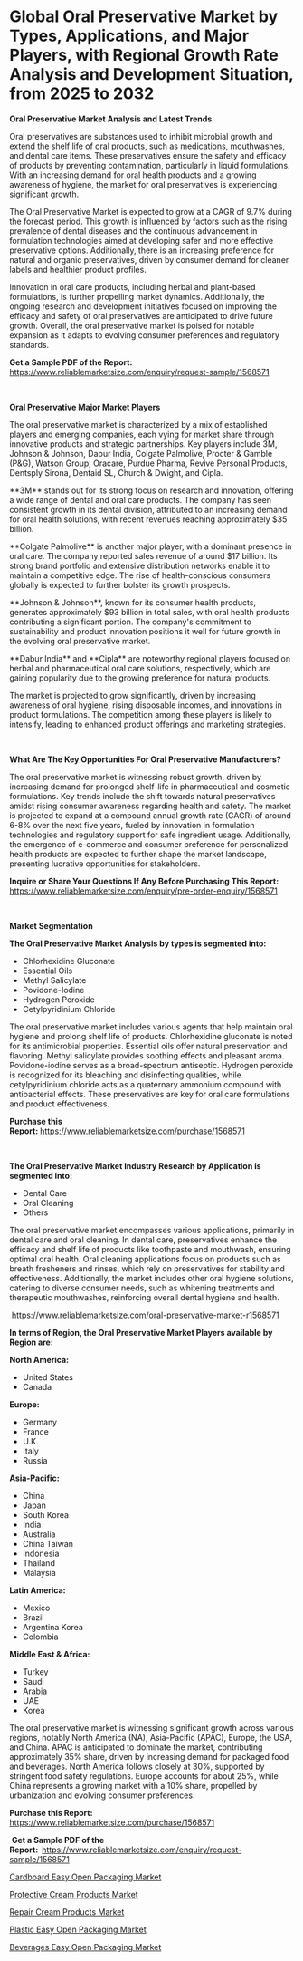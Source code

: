 <p><h1>Global Oral Preservative Market by Types, Applications, and Major Players, with Regional Growth Rate Analysis and Development Situation, from 2025 to 2032</h1></p><p><strong>Oral Preservative Market Analysis and Latest Trends</strong></p>
<p><p>Oral preservatives are substances used to inhibit microbial growth and extend the shelf life of oral products, such as medications, mouthwashes, and dental care items. These preservatives ensure the safety and efficacy of products by preventing contamination, particularly in liquid formulations. With an increasing demand for oral health products and a growing awareness of hygiene, the market for oral preservatives is experiencing significant growth.</p><p>The Oral Preservative Market is expected to grow at a CAGR of 9.7% during the forecast period. This growth is influenced by factors such as the rising prevalence of dental diseases and the continuous advancement in formulation technologies aimed at developing safer and more effective preservative options. Additionally, there is an increasing preference for natural and organic preservatives, driven by consumer demand for cleaner labels and healthier product profiles. </p><p>Innovation in oral care products, including herbal and plant-based formulations, is further propelling market dynamics. Additionally, the ongoing research and development initiatives focused on improving the efficacy and safety of oral preservatives are anticipated to drive future growth. Overall, the oral preservative market is poised for notable expansion as it adapts to evolving consumer preferences and regulatory standards.</p></p>
<p><strong>Get a Sample PDF of the Report:&nbsp;</strong> <a href="https://www.reliablemarketsize.com/enquiry/request-sample/1568571?utm_campaign=1836&utm_medium=2&utm_source=Github&utm_content=ia&utm_term=25032025&utm_id=oral-preservative">https://www.reliablemarketsize.com/enquiry/request-sample/1568571</a></p>
<p>&nbsp;</p>
<p><strong>Oral Preservative Major Market Players</strong></p>
<p><p>The oral preservative market is characterized by a mix of established players and emerging companies, each vying for market share through innovative products and strategic partnerships. Key players include 3M, Johnson & Johnson, Dabur India, Colgate Palmolive, Procter & Gamble (P&G), Watson Group, Oracare, Purdue Pharma, Revive Personal Products, Dentsply Sirona, Dentaid SL, Church & Dwight, and Cipla.</p><p>**3M** stands out for its strong focus on research and innovation, offering a wide range of dental and oral care products. The company has seen consistent growth in its dental division, attributed to an increasing demand for oral health solutions, with recent revenues reaching approximately $35 billion.</p><p>**Colgate Palmolive** is another major player, with a dominant presence in oral care. The company reported sales revenue of around $17 billion. Its strong brand portfolio and extensive distribution networks enable it to maintain a competitive edge. The rise of health-conscious consumers globally is expected to further bolster its growth prospects.</p><p>**Johnson & Johnson**, known for its consumer health products, generates approximately $93 billion in total sales, with oral health products contributing a significant portion. The company's commitment to sustainability and product innovation positions it well for future growth in the evolving oral preservative market.</p><p>**Dabur India** and **Cipla** are noteworthy regional players focused on herbal and pharmaceutical oral care solutions, respectively, which are gaining popularity due to the growing preference for natural products.</p><p>The market is projected to grow significantly, driven by increasing awareness of oral hygiene, rising disposable incomes, and innovations in product formulations. The competition among these players is likely to intensify, leading to enhanced product offerings and marketing strategies.</p></p>
<p>&nbsp;</p>
<p><strong>What Are The Key Opportunities For Oral Preservative Manufacturers?</strong></p>
<p><p>The oral preservative market is witnessing robust growth, driven by increasing demand for prolonged shelf-life in pharmaceutical and cosmetic formulations. Key trends include the shift towards natural preservatives amidst rising consumer awareness regarding health and safety. The market is projected to expand at a compound annual growth rate (CAGR) of around 6-8% over the next five years, fueled by innovation in formulation technologies and regulatory support for safe ingredient usage. Additionally, the emergence of e-commerce and consumer preference for personalized health products are expected to further shape the market landscape, presenting lucrative opportunities for stakeholders.</p></p>
<p><strong>Inquire or Share Your Questions If Any Before Purchasing This Report:</strong> <a href="https://www.reliablemarketsize.com/enquiry/pre-order-enquiry/1568571?utm_campaign=1836&utm_medium=2&utm_source=Github&utm_content=ia&utm_term=25032025&utm_id=oral-preservative">https://www.reliablemarketsize.com/enquiry/pre-order-enquiry/1568571</a></p>
<p>&nbsp;</p>
<p><strong>Market Segmentation</strong></p>
<p><strong>The Oral Preservative Market Analysis by types is segmented into:</strong></p>
<p><ul><li>Chlorhexidine Gluconate</li><li>Essential Oils</li><li>Methyl Salicylate</li><li>Povidone-Iodine</li><li>Hydrogen Peroxide</li><li>Cetylpyridinium Chloride</li></ul></p>
<p><p>The oral preservative market includes various agents that help maintain oral hygiene and prolong shelf life of products. Chlorhexidine gluconate is noted for its antimicrobial properties. Essential oils offer natural preservation and flavoring. Methyl salicylate provides soothing effects and pleasant aroma. Povidone-iodine serves as a broad-spectrum antiseptic. Hydrogen peroxide is recognized for its bleaching and disinfecting qualities, while cetylpyridinium chloride acts as a quaternary ammonium compound with antibacterial effects. These preservatives are key for oral care formulations and product effectiveness.</p></p>
<p><strong>Purchase this Report:&nbsp;</strong><a href="https://www.reliablemarketsize.com/purchase/1568571?utm_campaign=1836&utm_medium=2&utm_source=Github&utm_content=ia&utm_term=25032025&utm_id=oral-preservative">https://www.reliablemarketsize.com/purchase/1568571</a></p>
<p>&nbsp;</p>
<p><strong>The Oral Preservative Market Industry Research by Application is segmented into:</strong></p>
<p><ul><li>Dental Care</li><li>Oral Cleaning</li><li>Others</li></ul></p>
<p><p>The oral preservative market encompasses various applications, primarily in dental care and oral cleaning. In dental care, preservatives enhance the efficacy and shelf life of products like toothpaste and mouthwash, ensuring optimal oral health. Oral cleaning applications focus on products such as breath fresheners and rinses, which rely on preservatives for stability and effectiveness. Additionally, the market includes other oral hygiene solutions, catering to diverse consumer needs, such as whitening treatments and therapeutic mouthwashes, reinforcing overall dental hygiene and health.</p></p>
<p><a href="https://www.reliablemarketsize.com/oral-preservative-market-r1568571?utm_campaign=1836&utm_medium=2&utm_source=Github&utm_content=ia&utm_term=25032025&utm_id=oral-preservative">&nbsp;https://www.reliablemarketsize.com/oral-preservative-market-r1568571</a></p>
<p><strong>In terms of Region, the Oral Preservative Market Players available by Region are:</strong></p>
<p>
    <p> <strong> North America: </strong>
        <ul>
            <li>United States</li>
            <li>Canada</li>
        </ul>
        </p> 
    <p> <strong> Europe: </strong>
        <ul>
            <li>Germany</li>
            <li>France</li>
            <li>U.K.</li>
            <li>Italy</li>
            <li>Russia</li>
        </ul>
        </p> 
    <p> <strong> Asia-Pacific: </strong>
        <ul>
            <li>China</li>
            <li>Japan</li>
            <li>South Korea</li>
            <li>India</li>
            <li>Australia</li>
            <li>China Taiwan</li>
            <li>Indonesia</li>
            <li>Thailand</li>
            <li>Malaysia</li>
        </ul>
        </p> 
    <p> <strong> Latin America: </strong>
        <ul>
            <li>Mexico</li>
            <li>Brazil</li>
            <li>Argentina Korea</li>
            <li>Colombia</li>
        </ul>
        </p> 
    <p> <strong> Middle East & Africa: </strong>
        <ul>
            <li>Turkey</li>
            <li>Saudi</li>
            <li>Arabia</li>
            <li>UAE</li>
            <li>Korea</li>
        </ul>
    </p>
    </p>
<p><p>The oral preservative market is witnessing significant growth across various regions, notably North America (NA), Asia-Pacific (APAC), Europe, the USA, and China. APAC is anticipated to dominate the market, contributing approximately 35% share, driven by increasing demand for packaged food and beverages. North America follows closely at 30%, supported by stringent food safety regulations. Europe accounts for about 25%, while China represents a growing market with a 10% share, propelled by urbanization and evolving consumer preferences.</p></p>
<p><strong>Purchase this Report: </strong><a href="https://www.reliablemarketsize.com/purchase/1568571?utm_campaign=1836&utm_medium=2&utm_source=Github&utm_content=ia&utm_term=25032025&utm_id=oral-preservative">https://www.reliablemarketsize.com/purchase/1568571</a></p>
<p>&nbsp;<strong>Get a Sample PDF of the Report:&nbsp;&nbsp;</strong><a href="https://www.reliablemarketsize.com/enquiry/request-sample/1568571?utm_campaign=1836&utm_medium=2&utm_source=Github&utm_content=ia&utm_term=25032025&utm_id=oral-preservative">https://www.reliablemarketsize.com/enquiry/request-sample/1568571</a></p>
<p><strong></strong></p>
<p><p><a href="https://github.com/HobertDavis43/Market-Research-Report-List-2/blob/main/cardboard-easy-open-packaging-market.md?utm_campaign=1836&utm_medium=2&utm_source=Github&utm_content=ia&utm_term=25032025&utm_id=oral-preservative">Cardboard Easy Open Packaging Market</a></p><p><a href="https://github.com/AshikRahman991/Market-Research-Report-List-2/blob/main/protective-cream-products-market.md?utm_campaign=1836&utm_medium=2&utm_source=Github&utm_content=ia&utm_term=25032025&utm_id=oral-preservative">Protective Cream Products Market</a></p><p><a href="https://github.com/mabutironaldo/Market-Research-Report-List-7/blob/main/repair-cream-products-market.md?utm_campaign=1836&utm_medium=2&utm_source=Github&utm_content=ia&utm_term=25032025&utm_id=oral-preservative">Repair Cream Products Market</a></p><p><a href="https://github.com/AlisaRowe24/Market-Research-Report-List-2/blob/main/plastic-easy-open-packaging-market.md?utm_campaign=1836&utm_medium=2&utm_source=Github&utm_content=ia&utm_term=25032025&utm_id=oral-preservative">Plastic Easy Open Packaging Market</a></p><p><a href="https://github.com/arvelm4nthig/Market-Research-Report-List-1/blob/main/beverages-easy-open-packaging-market.md?utm_campaign=1836&utm_medium=2&utm_source=Github&utm_content=ia&utm_term=25032025&utm_id=oral-preservative">Beverages Easy Open Packaging Market</a></p></p>